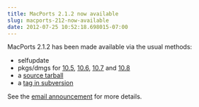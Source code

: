 ```yaml
---
title: MacPorts 2.1.2 now available
slug: macports-212-now-available
date: 2012-07-25 10:52:18.698015-07:00
---
```


MacPorts 2.1.2 has been made available via the usual methods:

* selfupdate
* pkgs/dmgs for [10.5](https://distfiles.macports.org/MacPorts/MacPorts-2.1.2-10.5-Leopard.dmg "10.5 DMG"), [10.6](https://distfiles.macports.org/MacPorts/MacPorts-2.1.2-10.6-SnowLeopard.pkg "10.6 pkg"), [10.7](https://distfiles.macports.org/MacPorts/MacPorts-2.1.2-10.7-Lion.pkg "10.7 pkg") and [10.8](https://distfiles.macports.org/MacPorts/MacPorts-2.1.2-10.8-MountainLion.pkg "10.8 pkg")
* a [source tarball](https://www.macports.org/install.php#source)
* a [tag in subversion](https://svn.macports.org/repository/macports/tags/release_2_1_2)

See the [email announcement](https://lists.macosforge.org/pipermail/macports-announce/2012-July/000024.html) for more details.
